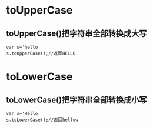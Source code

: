 # toUpperCase
## toUpperCase()把字符串全部转换成大写
    var s='hello'
    s.toUpperCase();//返回HELLO
# toLowerCase
## toLowerCase()把字符串全部转换成小写
    var s='Hello'
    s.toLowerCase();//返回hellow
